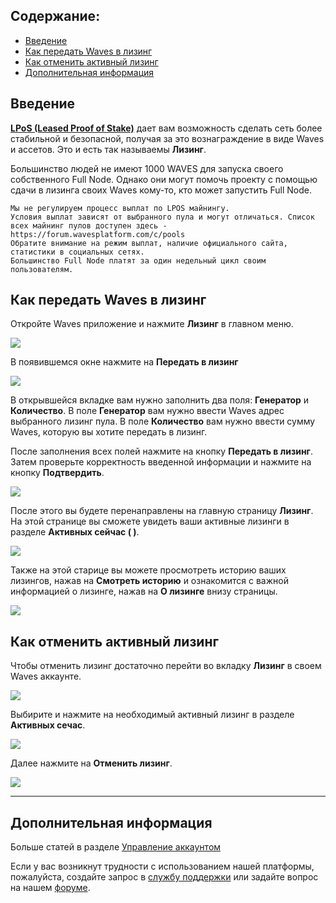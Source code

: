 ## **Содержание**:

* [Введение](#введение)
* [Как передать Waves в лизинг](#как-передать-waves-в-лизинг)
* [Как отменить активный лизинг](#как-отменить-активный-лизинг)
* [Дополнительная информация](#дополнительная-информация)

## Введение

[**LPoS \(Leased Proof of Stake\)**](https://docs.wavesplatform.com/en/platform-features/leased-proof-of-stake-lpos.html) дает вам возможность сделать сеть более стабильной и безопасной, получая за это вознаграждение в виде Waves и ассетов. Это и есть так называемы **Лизинг**.

Большинство людей не имеют 1000 WAVES для запуска своего собственного Full Node. Однако они могут помочь проекту с помощью сдачи в лизинга своих Waves кому-то, кто может запустить Full Node.

```
Мы не регулируем процесс выплат по LPOS майнингу.
Условия выплат зависят от выбранного пула и могут отличаться. Список всех майнинг пулов доступен здесь - https://forum.wavesplatform.com/c/pools
Обратите внимание на режим выплат, наличие официального сайта, статистики в социальных сетях.
Большинство Full Node платят за один недельный цикл своим пользователям.
```

## Как передать Waves в лизинг

Откройте Waves приложение и нажмите **Лизинг** в главном меню.

![](/waves-client/mobile-apps/_assets/waves_leasing_01.png)

В появившемся окне нажмите на **Передать в лизинг**

![](/waves-client/mobile-apps/_assets/waves_leasing_02.png)

В открывшейся вкладке вам нужно заполнить два поля: **Генератор** и **Количество**.
В поле **Генератор** вам нужно ввести Waves адрес выбранного лизинг пула.
В поле **Количество** вам нужно ввести сумму Waves, которую вы хотите передать в лизинг.

После заполнения всех полей нажмите на кнопку **Передать в лизинг**. Затем проверьте корректность введенной информации и нажмите на кнопку **Подтвердить**.

![](/waves-client/mobile-apps/_assets/waves_leasing_03.png)

После этого вы будете перенаправлены на главную страницу **Лизинг**. На этой странице вы сможете увидеть ваши активные лизинги в разделе **Активных сейчас ( )**.

![](/waves-client/mobile-apps/_assets/waves_leasing_05.png)

Также на этой старице вы можете просмотреть историю ваших лизингов, нажав на **Смотреть историю** и ознакомится с важной информацией о лизинге, нажав на **О лизинге** внизу страницы.

![](/waves-client/mobile-apps/_assets/waves_leasing_06.png)

## Как отменить активный лизинг

Чтобы отменить лизинг достаточно перейти во вкладку **Лизинг** в своем Waves аккаунте.

![](/waves-client/mobile-apps/_assets/waves_leasing_01.png)

Выбирите и нажмите на необходимый активный лизинг в разделе **Активных сечас**.

![](/waves-client/mobile-apps/_assets/waves_leasing_07.png)

Далее нажмите на **Отменить лизинг**.

![](/waves-client/mobile-apps/_assets/waves_leasing_08.png)

___

## Дополнительная информация

Больше статей в разделе [Управление аккаунтом](/waves-client/mobile-apps/iOS/account-management.md)

Если у вас возникнут трудности с использованием нашей платформы, пожалуйста, создайте запрос в [службу поддержки](https://support.wavesplatform.com/) или задайте вопрос на нашем [форуме](https://forum.wavesplatform.com/).
